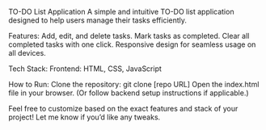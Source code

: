 TO-DO List Application
A simple and intuitive TO-DO list application designed to help users manage their tasks efficiently.

Features:
Add, edit, and delete tasks.
Mark tasks as completed.
Clear all completed tasks with one click.
Responsive design for seamless usage on all devices.

Tech Stack:
Frontend: HTML, CSS, JavaScript

How to Run:
Clone the repository: git clone [repo URL]
Open the index.html file in your browser. (Or follow backend setup instructions if applicable.)

Feel free to customize based on the exact features and stack of your project! Let me know if you’d like any tweaks.
